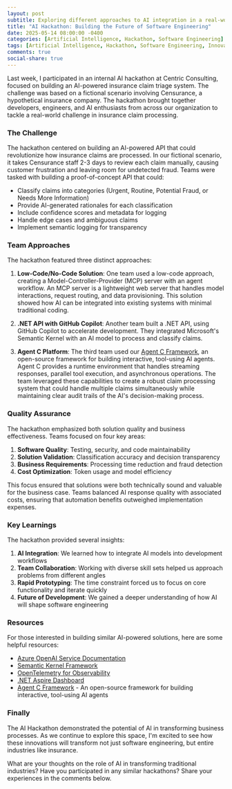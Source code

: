 ```yaml
---
layout: post
subtitle: Exploring different approaches to AI integration in a real-world insurance claim processing scenario
title: "AI Hackathon: Building the Future of Software Engineering"
date: 2025-05-14 08:00:00 -0400
categories: [Artificial Intelligence, Hackathon, Software Engineering]
tags: [Artificial Intelligence, Hackathon, Software Engineering, Innovation]
comments: true
social-share: true
---
```


Last week, I participated in an internal AI hackathon at Centric Consulting, focused on building an AI-powered insurance claim triage system. The challenge was based on a fictional scenario involving Censurance, a hypothetical insurance company. The hackathon brought together developers, engineers, and AI enthusiasts from across our organization to tackle a real-world challenge in insurance claim processing.

### The Challenge

The hackathon centered on building an AI-powered API that could revolutionize how insurance claims are processed. In our fictional scenario, it takes Censurance staff 2-3 days to review each claim manually, causing customer frustration and leaving room for undetected fraud. Teams were tasked with building a proof-of-concept API that could:

- Classify claims into categories (Urgent, Routine, Potential Fraud, or Needs More Information)
- Provide AI-generated rationales for each classification
- Include confidence scores and metadata for logging
- Handle edge cases and ambiguous claims
- Implement semantic logging for transparency

### Team Approaches

The hackathon featured three distinct approaches:

1. **Low-Code/No-Code Solution**: One team used a low-code approach, creating a Model-Controller-Provider (MCP) server with an agent workflow. An MCP server is a lightweight web server that handles model interactions, request routing, and data provisioning. This solution showed how AI can be integrated into existing systems with minimal traditional coding.

2. **.NET API with GitHub Copilot**: Another team built a .NET API, using GitHub Copilot to accelerate development. They integrated Microsoft's Semantic Kernel with an AI model to process and classify claims.

3. **Agent C Platform**: The third team used our [Agent C Framework](https://github.com/centricconsulting/agent_c_framework), an open-source framework for building interactive, tool-using AI agents. Agent C provides a runtime environment that handles streaming responses, parallel tool execution, and asynchronous operations. The team leveraged these capabilities to create a robust claim processing system that could handle multiple claims simultaneously while maintaining clear audit trails of the AI's decision-making process.

### Quality Assurance

The hackathon emphasized both solution quality and business effectiveness. Teams focused on four key areas:

1. **Software Quality**: Testing, security, and code maintainability
2. **Solution Validation**: Classification accuracy and decision transparency
3. **Business Requirements**: Processing time reduction and fraud detection
4. **Cost Optimization**: Token usage and model efficiency

This focus ensured that solutions were both technically sound and valuable for the business case. Teams balanced AI response quality with associated costs, ensuring that automation benefits outweighed implementation expenses.

### Key Learnings

The hackathon provided several insights:

1. **AI Integration**: We learned how to integrate AI models into development workflows
2. **Team Collaboration**: Working with diverse skill sets helped us approach problems from different angles
3. **Rapid Prototyping**: The time constraint forced us to focus on core functionality and iterate quickly
4. **Future of Development**: We gained a deeper understanding of how AI will shape software engineering

### Resources

For those interested in building similar AI-powered solutions, here are some helpful resources:

- [Azure OpenAI Service Documentation](https://learn.microsoft.com/en-us/azure/ai-services/openai/)
- [Semantic Kernel Framework](https://learn.microsoft.com/en-us/semantic-kernel/)
- [OpenTelemetry for Observability](https://opentelemetry.io/)
- [.NET Aspire Dashboard](https://learn.microsoft.com/dotnet/aspire/fundamentals/dashboard/standalone)
- [Agent C Framework](https://github.com/centricconsulting/agent_c_framework) - An open-source framework for building interactive, tool-using AI agents

### Finally

The AI Hackathon demonstrated the potential of AI in transforming business processes. As we continue to explore this space, I'm excited to see how these innovations will transform not just software engineering, but entire industries like insurance.

What are your thoughts on the role of AI in transforming traditional industries? Have you participated in any similar hackathons? Share your experiences in the comments below. 